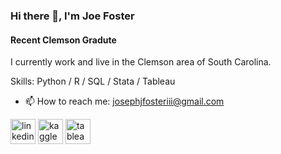 ### Hi there 👋, I'm Joe Foster
#### Recent Clemson Gradute 


I currently work and live in the Clemson area of South Carolina.

Skills: Python / R / SQL / Stata / Tableau

- 📫 How to reach me: josephjfosteriii@gmail.com 


[<img src='https://cdn.jsdelivr.net/npm/simple-icons@3.0.1/icons/linkedin.svg' alt='linkedin' height='40'>](https://www.linkedin.com/in/joseph-fosteriii/)  [<img src='https://cdn.jsdelivr.net/npm/simple-icons@3.0.1/icons/kaggle.svg' alt='kaggle' height='40'>](https://www.kaggle.com/joefoster99)  [<img src='https://cdn.jsdelivr.net/npm/simple-icons@3.0.1/icons/tableau.svg' alt='tableau' height='40'>](https://public.tableau.com/app/profile/joe.foster1152)  
